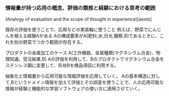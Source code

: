 ### 情報量が持つ応用の概念、評価の類推と経験における思考の範囲
(Analogy of evaluation and the scope of thought in experience)[aeste]

既存の評価を使うことで、応用などの実装軸に使うこと
例えば、野菜でにんじんを植える経験Aがある
Aの構成要素がA[肥料,水,日光,観察,B]であるときに、これを別の野菜でつかう範囲が存在する。

プロダクトの金属加工のケース
A[工作機器、金属種類(マグネシウム合金)、物理知識、受注結果,B]
Aの評価を利用して、Bのプロダクトでマグネシウム合金をステンレス鋼に変更して、形状Bを検品項目に利用する。

抽象化と情報量から応用可能な情報評価を応用していく。
Aの基本構造に対して,Bというドメイン情報を加えて評価とその誤差を使うことで、人の応用可能な情報が経験と機能的な学習ソフトウェアの使い方に適用させていく。
